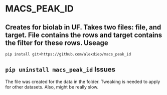 MACS_PEAK_ID
======
Creates for biolab in UF. Takes two files: file, and target. File contains the rows and target contains the filter for these rows.
Useage
------
```pip install git+https://github.com/alexdiep/macs_peak_id```

```pip uninstall macs_peak_id```
Issues
------
The file was created for the data in the folder. Tweaking is needed to apply for other datasets. Also, might be really slow.
